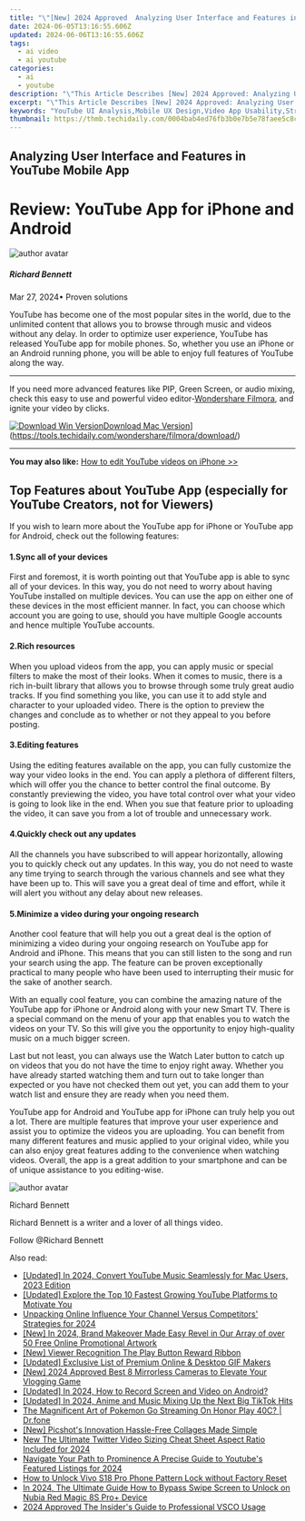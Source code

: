 ```yaml
---
title: "\"[New] 2024 Approved  Analyzing User Interface and Features in YouTube Mobile App\""
date: 2024-06-05T13:16:55.606Z
updated: 2024-06-06T13:16:55.606Z
tags:
  - ai video
  - ai youtube
categories:
  - ai
  - youtube
description: "\"This Article Describes [New] 2024 Approved: Analyzing User Interface and Features in YouTube Mobile App\""
excerpt: "\"This Article Describes [New] 2024 Approved: Analyzing User Interface and Features in YouTube Mobile App\""
keywords: "YouTube UI Analysis,Mobile UX Design,Video App Usability,Streaming Platform UI,Interactive Media Interface,App Feature Evaluation,Content Engagement UI"
thumbnail: https://thmb.techidaily.com/0004bab4ed76fb3b0e7b5e78faee5c8cd34739a5594338591ba06831ec971383.jpg
---
```


## Analyzing User Interface and Features in YouTube Mobile App

# Review: YouTube App for iPhone and Android

![author avatar](https://images.wondershare.com/filmora/article-images/richard-bennett.jpg)

##### Richard Bennett

 Mar 27, 2024• Proven solutions

 YouTube has become one of the most popular sites in the world, due to the unlimited content that allows you to browse through music and videos without any delay. In order to optimize user experience, YouTube has released YouTube app for mobile phones. So, whether you use an iPhone or an Android running phone, you will be able to enjoy full features of YouTube along the way.

---

 If you need more advanced features like PIP, Green Screen, or audio mixing, check this easy to use and powerful video editor-[Wondershare Filmora](https://tools.techidaily.com/wondershare/filmora/download/), and ignite your video by clicks.

[![Download Win Version](https://images.wondershare.com/filmora/guide/download-btn-win.jpg)](https://tools.techidaily.com/wondershare/filmora/download/)[Download Mac Version](https://images.wondershare.com/filmora/guide/download-btn-mac.jpg)](https://tools.techidaily.com/wondershare/filmora/download/)

---

**You may also like:** [How to edit YouTube videos on iPhone >>](https://tools.techidaily.com/wondershare/filmora/download/)

## Top Features about YouTube App (especially for YouTube Creators, not for Viewers)

 If you wish to learn more about the YouTube app for iPhone or YouTube app for Android, check out the following features:

#### 1.Sync all of your devices

 First and foremost, it is worth pointing out that YouTube app is able to sync all of your devices. In this way, you do not need to worry about having YouTube installed on multiple devices. You can use the app on either one of these devices in the most efficient manner. In fact, you can choose which account you are going to use, should you have multiple Google accounts and hence multiple YouTube accounts.

#### 2.Rich resources

 When you upload videos from the app, you can apply music or special filters to make the most of their looks. When it comes to music, there is a rich in-built library that allows you to browse through some truly great audio tracks. If you find something you like, you can use it to add style and character to your uploaded video. There is the option to preview the changes and conclude as to whether or not they appeal to you before posting.

#### 3.Editing features

 Using the editing features available on the app, you can fully customize the way your video looks in the end. You can apply a plethora of different filters, which will offer you the chance to better control the final outcome. By constantly previewing the video, you have total control over what your video is going to look like in the end. When you sue that feature prior to uploading the video, it can save you from a lot of trouble and unnecessary work.

#### 4.Quickly check out any updates

 All the channels you have subscribed to will appear horizontally, allowing you to quickly check out any updates. In this way, you do not need to waste any time trying to search through the various channels and see what they have been up to. This will save you a great deal of time and effort, while it will alert you without any delay about new releases.

#### 5.Minimize a video during your ongoing research

 Another cool feature that will help you out a great deal is the option of minimizing a video during your ongoing research on YouTube app for Android and iPhone. This means that you can still listen to the song and run your search using the app. The feature can be proven exceptionally practical to many people who have been used to interrupting their music for the sake of another search.

 With an equally cool feature, you can combine the amazing nature of the YouTube app for iPhone or Android along with your new Smart TV. There is a special command on the menu of your app that enables you to watch the videos on your TV. So this will give you the opportunity to enjoy high-quality music on a much bigger screen.

 Last but not least, you can always use the Watch Later button to catch up on videos that you do not have the time to enjoy right away. Whether you have already started watching them and turn out to take longer than expected or you have not checked them out yet, you can add them to your watch list and ensure they are ready when you need them.

 YouTube app for Android and YouTube app for iPhone can truly help you out a lot. There are multiple features that improve your user experience and assist you to optimize the videos you are uploading. You can benefit from many different features and music applied to your original video, while you can also enjoy great features adding to the convenience when watching videos. Overall, the app is a great addition to your smartphone and can be of unique assistance to you editing-wise.

![author avatar](https://images.wondershare.com/filmora/article-images/richard-bennett.jpg)

Richard Bennett

Richard Bennett is a writer and a lover of all things video.

Follow @Richard Bennett

<span class="atpl-alsoreadstyle">Also read:</span>
<div><ul>
<li><a href="https://facebook-video-share.techidaily.com/updated-in-2024-convert-youtube-music-seamlessly-for-mac-users-2023-edition/"><u>[Updated] In 2024, Convert YouTube Music Seamlessly for Mac Users, 2023 Edition</u></a></li>
<li><a href="https://facebook-video-share.techidaily.com/updated-explore-the-top-10-fastest-growing-youtube-platforms-to-motivate-you/"><u>[Updated] Explore the Top 10 Fastest Growing YouTube Platforms to Motivate You</u></a></li>
<li><a href="https://facebook-video-share.techidaily.com/unpacking-online-influence-your-channel-versus-competitors-strategies-for-2024/"><u>Unpacking Online Influence  Your Channel Versus Competitors' Strategies for 2024</u></a></li>
<li><a href="https://facebook-video-share.techidaily.com/new-in-2024-brand-makeover-made-easy-revel-in-our-array-of-over-50-free-online-promotional-artwork/"><u>[New] In 2024, Brand Makeover Made Easy  Revel in Our Array of over 50 Free Online Promotional Artwork</u></a></li>
<li><a href="https://facebook-video-share.techidaily.com/new-viewer-recognition-the-play-button-reward-ribbon/"><u>[New] Viewer Recognition  The Play Button Reward Ribbon</u></a></li>
<li><a href="https://facebook-video-share.techidaily.com/updated-exclusive-list-of-premium-online-and-desktop-gif-makers/"><u>[Updated] Exclusive List of Premium Online & Desktop GIF Makers</u></a></li>
<li><a href="https://facebook-video-share.techidaily.com/new-2024-approved-best-8-mirrorless-cameras-to-elevate-your-vlogging-game/"><u>[New] 2024 Approved  Best 8 Mirrorless Cameras to Elevate Your Vlogging Game</u></a></li>
<li><a href="https://screen-sharing-recording.techidaily.com/updated-in-2024-how-to-record-screen-and-video-on-android/"><u>[Updated] In 2024, How to Record Screen and Video on Android?</u></a></li>
<li><a href="https://tiktok-videos.techidaily.com/updated-in-2024-anime-and-music-mixing-up-the-next-big-tiktok-hits/"><u>[Updated] In 2024, Anime and Music  Mixing Up the Next Big TikTok Hits</u></a></li>
<li><a href="https://pokemon-go-android.techidaily.com/the-magnificent-art-of-pokemon-go-streaming-on-honor-play-40c-drfone-by-drfone-virtual-android/"><u>The Magnificent Art of Pokemon Go Streaming On Honor Play 40C? | Dr.fone</u></a></li>
<li><a href="https://extra-skills.techidaily.com/new-picshots-innovation-hassle-free-collages-made-simple/"><u>[New] Picshot's Innovation  Hassle-Free Collages Made Simple</u></a></li>
<li><a href="https://smart-video-editing.techidaily.com/new-the-ultimate-twitter-video-sizing-cheat-sheet-aspect-ratio-included-for-2024/"><u>New The Ultimate Twitter Video Sizing Cheat Sheet Aspect Ratio Included for 2024</u></a></li>
<li><a href="https://youtube-help.techidaily.com/navigate-your-path-to-prominence-a-precise-guide-to-youtubes-featured-listings-for-2024/"><u>Navigate Your Path to Prominence  A Precise Guide to Youtube's Featured Listings for 2024</u></a></li>
<li><a href="https://unlock-android.techidaily.com/how-to-unlock-vivo-s18-pro-phone-pattern-lock-without-factory-reset-by-drfone-android/"><u>How to Unlock Vivo S18 Pro Phone Pattern Lock without Factory Reset</u></a></li>
<li><a href="https://easy-unlock-android.techidaily.com/in-2024-the-ultimate-guide-how-to-bypass-swipe-screen-to-unlock-on-nubia-red-magic-8s-proplus-device-by-drfone-android/"><u>In 2024, The Ultimate Guide How to Bypass Swipe Screen to Unlock on Nubia Red Magic 8S Pro+ Device</u></a></li>
<li><a href="https://some-approaches.techidaily.com/2024-approved-the-insiders-guide-to-professional-vsco-usage/"><u>2024 Approved  The Insider's Guide to Professional VSCO Usage</u></a></li>
</ul></div>

<ins class="adsbygoogle"
      style="display:block"
      data-ad-client="ca-pub-7571918770474297"
      data-ad-slot="8358498916"
      data-ad-format="auto"
      data-full-width-responsive="true"></ins>